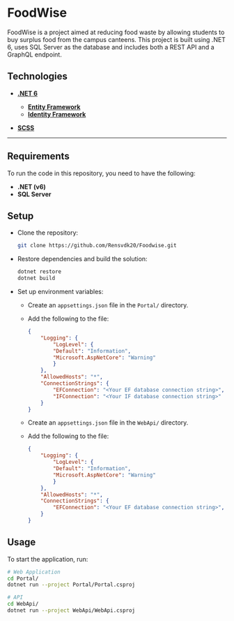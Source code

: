 
# FoodWise

FoodWise is a project aimed at reducing food waste by allowing students to buy surplus food from the campus canteens. This project is built using .NET 6, uses SQL Server as the database and includes both a REST API and a GraphQL endpoint.

## Technologies
- **[.NET 6](https://dotnet.microsoft.com/en-us/download/dotnet/6.0)**
    - **[Entity Framework](https://learn.microsoft.com/en-us/ef/)**
    - **[Identity Framework](https://learn.microsoft.com/en-us/aspnet/core/security/authentication/identity)**
    
- **[SCSS](https://sass-lang.com/)**

---

## Requirements

To run the code in this repository, you need to have the following:

- **.NET (v6)**
- **SQL Server**

## Setup

 - Clone the repository:
    ```bash
    git clone https://github.com/Rensvdk20/Foodwise.git
    ```

- Restore dependencies and build the solution:
    ```bash
    dotnet restore
    dotnet build
    ```

- Set up environment variables:
    - Create an `appsettings.json` file in the `Portal/` directory.
    - Add the following to the file:

        ```json
        {
            "Logging": {
                "LogLevel": {
                "Default": "Information",
                "Microsoft.AspNetCore": "Warning"
                }
            },
            "AllowedHosts": "*",
            "ConnectionStrings": {
                "EFConnection": "<Your EF database connection string>",
                "IFConnection": "<Your IF database connection string>"
            }
        }

        ```

    - Create an `appsettings.json` file in the `WebApi/` directory.
    - Add the following to the file:

        ```json
        {
            "Logging": {
                "LogLevel": {
                "Default": "Information",
                "Microsoft.AspNetCore": "Warning"
                }
            },
            "AllowedHosts": "*",
            "ConnectionStrings": {
                "EFConnection": "<Your EF database connection string>",
            }
        }

        ```

## Usage

To start the application, run:
```bash
# Web Application
cd Portal/
dotnet run --project Portal/Portal.csproj

# API
cd WebApi/
dotnet run --project WebApi/WebApi.csproj
```